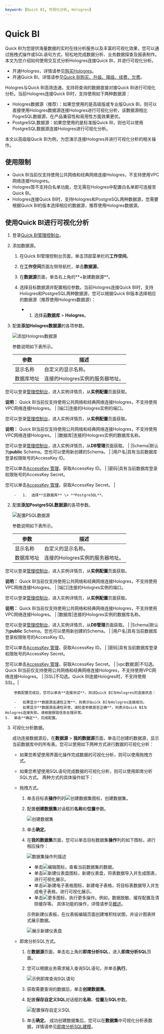 ```yaml
---
keyword: [Quick BI, 可视化分析, Hologres]
---
```


# Quick BI

Quick BI为您提供海量数据的实时在线分析服务以及丰富的可视化效果，您可以通过拖拽式操作或SQL语句方式，轻松地完成数据分析、业务数据探查及报表制作。本文为您介绍如何使用交互式分析Hologres连接Quick BI，并进行可视化分析。

-   开通Hologres，详情请参见[购买Hologres](/cn.zh-CN/准备工作/购买Hologres.md)。
-   开通Quick BI，详情请参见[Quick BI购买、升级、降级、续费、欠费]()。

Hologres与Quick BI高效连通，支持将查询的数据直接对接Quick BI进行可视化分析。当前Hologres连接Quick BI时，支持使用如下两种数据源：

-   Hologres数据源（推荐）：如果您使用的是高级版或专业版Quick BI，则可以直接使用Hologres数据源连接Hologres进行可视化分析，该数据源相比PogreSQL数据源，在产品兼容性和易用性方面效果更优。
-   PostgreSQL数据源：如果您使用的是标准版Quick BI，则也可以使用PostgreSQL数据源连接Hologres进行可视化分析。

本文以高级版Qucik BI为例，为您演示连接Hologres并进行可视化分析的相关操作。

## 使用限制

-   Quick BI当前仅支持使用公共网络和经典网络连接Hologres，不支持使用VPC网络连接Hologres。
-   Hologres暂不支持白名单功能，您无需在Hologres中配置白名单即可连接至Quick BI。
-   Hologres连接Quick BI时，支持Hologres和PostgreSQL两种数据源，您需要根据Quick BI的版本选择相应的数据源，推荐使用Hologres数据源。

## 使用Quick BI进行可视化分析

1.  登录[Quick BI管理控制台](http://das.base.shuju.aliyun.com/console.htm?spm=a2c0j.8190895.737583.btn2.34f87d6a2MBlQ6)。

2.  添加数据源。

    1.  在Quick BI管理控制台页面，单击顶部菜单栏的**工作空间**。

    2.  在**工作空间**页面左侧导航栏，单击**数据源**。

    3.  在**数据源**页面，单击右上角的**+新建数据源**。

    4.  选择目标数据源并配置相应参数。当前Hologres连接Quick BI时，支持Hologres和PostgreSQL两种数据源，您可以根据Quick BI版本选择相应的数据源（推荐使用Hologres数据源）：

        -   1.  选择**云数据库** \> **Hologres**。
2.  配置**添加Hologres数据源**的各项参数。

    ![添加Hologres数据源](https://static-aliyun-doc.oss-accelerate.aliyuncs.com/assets/img/zh-CN/2063147061/p189738.png)

    参数说明如下表所示。

    |参数|描述|
    |--|--|
    |显示名称|自定义的显示名称。 |
    |数据库地址|连接的Hologres实例的服务器地址。

您可以登录[管理控制台](https://hologram.console.aliyun.com/#/instance)，进入实例详情页，从**实例配置**页面获取。

**说明：** Quick BI当前仅支持使用公共网络和经典网络连接Hologres，不支持使用VPC网络连接Hologres。 |
    |端口|连接的Hologres实例的端口。

您可以登录[管理控制台](https://hologram.console.aliyun.com/#/instance)，进入实例详情页，从**实例配置**页面获取。

**说明：** Quick BI当前仅支持使用公共网络和经典网络连接Hologres，不支持使用VPC网络连接Hologres。 |
    |数据库|连接的Hologres实例的数据库名称。

您可以登录[管理控制台](https://hologram.console.aliyun.com/#/instance)，进入实例详情页，从**DB管理**页面获取。 |
    |Schema|默认为**public** Schema。您也可以使用新创建的Schema。 |
    |用户名|具有当前数据库登录权限账号的AccessKey ID。

您可以单击[AccessKey 管理](https://usercenter.console.aliyun.com/?spm=5176.2020520153.nav-right.dak.3bcf415dCWGUBj#/manage/ak)，获取AccessKey ID。 |
    |密码|具有当前数据库登录权限账号的AccessKey Secret。

您可以单击[AccessKey 管理](https://usercenter.console.aliyun.com/?spm=5176.2020520153.nav-right.dak.3bcf415dCWGUBj#/manage/ak)，获取AccessKey Secret。 |

        -   1.  选择**云数据库** \> **PostgreSQL**。
2.  配置**添加PostgreSQL数据源**的各项参数。

    ![配置PSQL数据源](https://static-aliyun-doc.oss-accelerate.aliyuncs.com/assets/img/zh-CN/2063147061/p189743.png)

    参数说明如下表所示。

    |参数|描述|
    |--|--|
    |显示名称|自定义的显示名称。 |
    |数据库地址|连接的Hologres实例的服务器地址。

您可以登录[管理控制台](https://hologram.console.aliyun.com/#/instance)，进入实例详情页，从**实例配置**页面获取。

**说明：** Quick BI当前仅支持使用公共网络和经典网络连接Hologres，不支持使用VPC网络连接Hologres。 |
    |端口|连接的Hologres实例的端口。

您可以登录[管理控制台](https://hologram.console.aliyun.com/#/instance)，进入实例详情页，从**实例配置**页面获取。

**说明：** Quick BI当前仅支持使用公共网络和经典网络连接Hologres，不支持使用VPC网络连接Hologres。 |
    |数据库|连接的Hologres实例的数据库名称。

您可以登录[管理控制台](https://hologram.console.aliyun.com/#/instance)，进入实例详情页，从**DB管理**页面获取。 |
    |Schema|默认为**public** Schema。您也可以使用新创建的Schema。 |
    |用户名|具有当前数据库登录权限账号的AccessKey ID。

您可以单击[AccessKey 管理](https://usercenter.console.aliyun.com/?spm=5176.2020520153.nav-right.dak.3bcf415dCWGUBj#/manage/ak)，获取AccessKey ID。 |
    |密码|具有当前数据库登录权限账号的AccessKey Secret。

您可以单击[AccessKey 管理](https://usercenter.console.aliyun.com/?spm=5176.2020520153.nav-right.dak.3bcf415dCWGUBj#/manage/ak)，获取AccessKey Secret。 |
    |vpc数据源|不勾选。Quick BI当前仅支持使用公共网络和经典网络连接Hologres，不支持使用VPC网络连接Hologres。 |
    |SSL|不勾选。Quick BI连接Hologres时，不支持使用SSL。|

        参数配置完成后，您可以单击**连接测试**，测试Quick BI与Hologres的连接状态：

        -   如果显示**数据源连通性正常**，则表示Quick BI与Hologres连接成功。
        -   如果显示**数据源连通性异常，请检查参数是否正确**，则表示Quick BI与Hologres连接失败。请根据报错信息处理异常。
    5.  单击**确定**，完成配置。

3.  可视化分析数据。

    成功连接数据源后，在**数据源** \> **我的数据源**页面，单击已创建的数据源，显示当前数据库中的所有表。您可以使用如下两种方式进行数据的可视化分析：

    -   如果您希望使用界面化操作完成数据的可视化分析，则可以使用拖拽方式。
    -   如果您希望使用SQL语句完成数据的可视化分析，则可以使用即席分析SQL方式。
    两种方式的具体操作如下：

    -   拖拽方式。
        1.  单击目标表**操作**列的![创建数据集](https://static-aliyun-doc.oss-accelerate.aliyuncs.com/assets/img/zh-CN/3948430061/p167521.png)图标，创建数据集。
        2.  配置**创建数据集**对话框的**名称**和**位置**参数。

            ![创建数据集](https://static-aliyun-doc.oss-accelerate.aliyuncs.com/assets/img/zh-CN/3975337061/p188765.png)

        3.  单击**确定**。
        4.  在**我的数据集**页面，您可以单击目标数据集**操作**列的如下图标，进行相应操作：

            ![数据集操作列描述](https://static-aliyun-doc.oss-accelerate.aliyuncs.com/assets/img/zh-CN/3975337061/p188773.png)

            -   单击![编辑](https://static-aliyun-doc.oss-accelerate.aliyuncs.com/assets/img/zh-CN/3948430061/p167525.png)图标，查看当前数据集的数据。
            -   单击![新建仪表盘](https://static-aliyun-doc.oss-accelerate.aliyuncs.com/assets/img/zh-CN/4948430061/p167526.png)图标，新建仪表盘，将表数据导入并生成图表，进行可视化展示。
            -   单击![新建电子表格](https://static-aliyun-doc.oss-accelerate.aliyuncs.com/assets/img/zh-CN/4948430061/p167527.png)图标，新建电子表格，将目标表数据导入并生成电子表格，进行可视化展示。
            -   单击![更多](https://static-aliyun-doc.oss-accelerate.aliyuncs.com/assets/img/zh-CN/4948430061/p167528.png)图标，执行更多操作。例如，数据脱敏、缓存配置及清除缓存等。
            具体功能的操作，详情请参见[概述]()。

            示例新建仪表板，在仪表板编辑页面创建堆积柱状图，并设计图表样式展示数据。

            ![展示新建仪表盘](https://static-aliyun-doc.oss-accelerate.aliyuncs.com/assets/img/zh-CN/4975337061/p188790.png)

    -   即席分析SQL方式。

        1.  在**数据源**页面，单击右上角的**即席分析SQL**，进入**即席分析SQL**页面。
        2.  您可以根据业务需求输入查询SQL语句，并单击**执行**。

            ![示例即席查询SQL语句](https://static-aliyun-doc.oss-accelerate.aliyuncs.com/assets/img/zh-CN/4975337061/p188813.png)

        3.  获取需要查询的数据后，单击**创建数据集**。
        4.  配置**保存自定义SQL**对话框的**名称**、**位置**及**SQL**参数。

            ![配置保存自定义SQL](https://static-aliyun-doc.oss-accelerate.aliyuncs.com/assets/img/zh-CN/4975337061/p188814.png)

        5.  单击**确定**。
        成功创建数据集后，您可以在**数据集**中可视化分析表数据，详情请参见[即席分析SQL建模]()。


